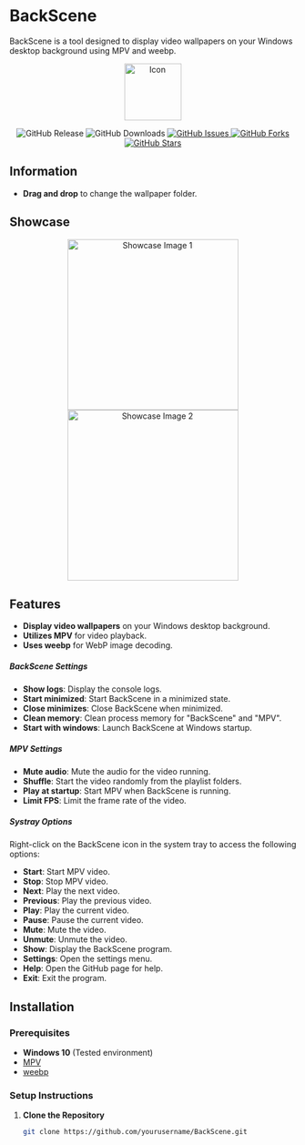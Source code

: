 # BackScene

BackScene is a tool designed to display video wallpapers on your Windows desktop background using MPV and weebp.

<p align="center">
  <img src="https://github.com/user-attachments/assets/4e662b48-062e-4a5e-95b4-bb13ee1219ac" alt="Icon" width="100"/>
</p>

<p align="center">
  <img src="https://img.shields.io/github/v/release/ProbablyXS/BackScene" alt="GitHub Release"/>
  <img src="https://img.shields.io/github/downloads/ProbablyXS/BackScene/total" alt="GitHub Downloads"/>
  <a href="https://github.com/ProbablyXS/BackScene/issues">
    <img src="https://img.shields.io/github/issues/ProbablyXS/BackScene" alt="GitHub Issues"/>
  </a>
  <a href="https://github.com/ProbablyXS/BackScene/network">
    <img src="https://img.shields.io/github/forks/ProbablyXS/BackScene" alt="GitHub Forks"/>
  </a>
  <a href="https://github.com/ProbablyXS/BackScene/stargazers">
    <img src="https://img.shields.io/github/stars/ProbablyXS/BackScene" alt="GitHub Stars"/>
  </a>
</p>

## Information

- **Drag and drop** to change the wallpaper folder.

## Showcase

<p align="center">
  <img src="https://github.com/user-attachments/assets/88938ef4-c028-4d37-bd5e-fd93391f24e6" alt="Showcase Image 1" width="300"/>
  <img src="https://github.com/user-attachments/assets/144b425b-8dd8-4e62-99cd-62baf5a170f4" alt="Showcase Image 2" width="300"/>
</p>

## Features

- **Display video wallpapers** on your Windows desktop background.
- **Utilizes MPV** for video playback.
- **Uses weebp** for WebP image decoding.

##### BackScene Settings

- **Show logs**: Display the console logs.
- **Start minimized**: Start BackScene in a minimized state.
- **Close minimizes**: Close BackScene when minimized.
- **Clean memory**: Clean process memory for "BackScene" and "MPV".
- **Start with windows**: Launch BackScene at Windows startup.

##### MPV Settings

- **Mute audio**: Mute the audio for the video running.
- **Shuffle**: Start the video randomly from the playlist folders.
- **Play at startup**: Start MPV when BackScene is running.
- **Limit FPS**: Limit the frame rate of the video.

##### Systray Options

Right-click on the BackScene icon in the system tray to access the following options:

- **Start**: Start MPV video.
- **Stop**: Stop MPV video.
- **Next**: Play the next video.
- **Previous**: Play the previous video.
- **Play**: Play the current video.
- **Pause**: Pause the current video.
- **Mute**: Mute the video.
- **Unmute**: Unmute the video.
- **Show**: Display the BackScene program.
- **Settings**: Open the settings menu.
- **Help**: Open the GitHub page for help.
- **Exit**: Exit the program.

## Installation

### Prerequisites

- **Windows 10** (Tested environment)
- [MPV](https://mpv.io/)
- [weebp](https://github.com/Francesco149/weebp)

### Setup Instructions

1. **Clone the Repository**

   ```bash
   git clone https://github.com/yourusername/BackScene.git
